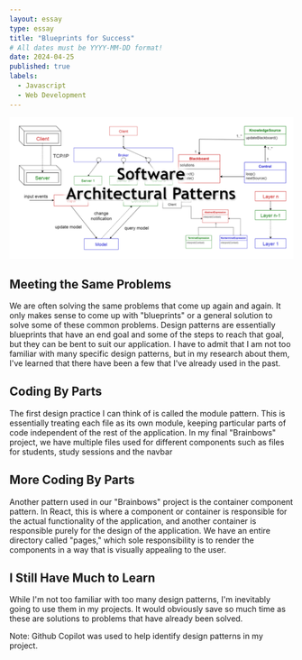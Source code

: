 ```yaml
---
layout: essay
type: essay
title: "Blueprints for Success"
# All dates must be YYYY-MM-DD format!
date: 2024-04-25
published: true
labels:
  - Javascript
  - Web Development
---
```


<img width="800px" class="rounded float-left pe-4" src="../img/designpatterns.png">

## Meeting the Same Problems

We are often solving the same problems that come up again and again. It only makes sense to come up with "blueprints" or a general solution to solve some of these common problems. Design patterns are essentially blueprints that have an end goal and some of the steps to reach that goal, but they can be bent to suit our application. I have to admit that I am not too familiar with many specific design patterns, but in my research about them, I've learned that there have been a few that I've already used in the past.  

## Coding By Parts

The first design practice I can think of is called the module pattern. This is essentially treating each file as its own module, keeping particular parts of code independent of the rest of the application. In my final "Brainbows" project, we have multiple files used for different components such as files for students, study sessions and the navbar

## More Coding By Parts

Another pattern used in our "Brainbows" project is the container component pattern. In React, this is where a component or container is responsible for the actual functionality of the application, and another container is responsible purely for the design of the application. We have an entire directory called "pages," which sole responsibility is to render the components in a way that is visually appealing to the user.

## I Still Have Much to Learn
While I'm not too familiar with too many design patterns, I'm inevitably going to use them in my projects. It would obviously save so much time as these are solutions to problems that have already been solved.

Note: Github Copilot was used to help identify design patterns in my project.
